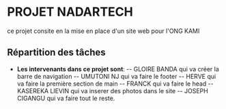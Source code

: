  # PROJET NADARTECH 
ce projet consite en la mise en place d'un site web pour l'ONG KAMI

## Répartition des tâches
 - **Les intervenants dans ce projet sont**:
 -- GLOIRE BANDA qui va créer la barre de navigation
 -- UMUTONI NJ qui va faire le footer
 -- HERVE qui va faire la première section de main
 -- FRANCK qui va faire le head
 -- KASEREKA LIEVIN qui va inserer des photos dans le site
 -- JOSEPH CIGANGU qui va faire tout le reste.

 
        

